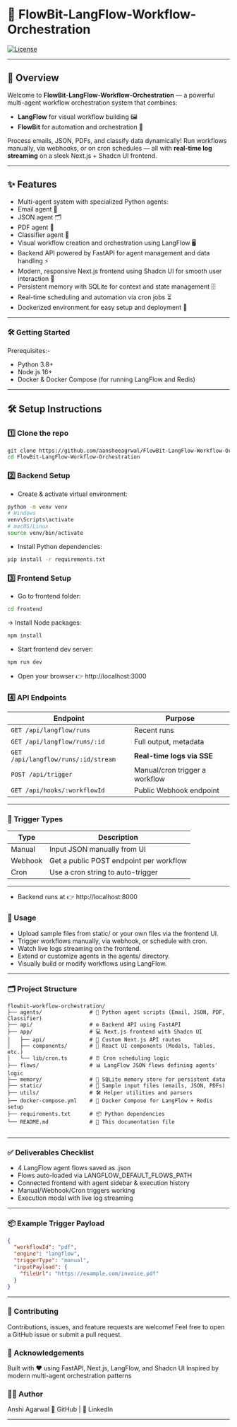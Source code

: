 # 🚀 FlowBit-LangFlow-Workflow-Orchestration

[![License](https://img.shields.io/badge/license-MIT-blue.svg)](LICENSE)

---

## 🎯 **Overview**

Welcome to **FlowBit-LangFlow-Workflow-Orchestration** — a powerful multi-agent workflow orchestration system that combines:

- **LangFlow** for visual workflow building 🖼️  
- **FlowBit** for automation and orchestration 🤖

Process emails, JSON, PDFs, and classify data dynamically! Run workflows manually, via webhooks, or on cron schedules — all with **real-time log streaming** on a sleek Next.js + Shadcn UI frontend.

---

## ✨ **Features**
- Multi-agent system with specialized Python agents:
 - Email agent 📧
 - JSON agent 🗂️
 - PDF agent 📄
 - Classifier agent 🧠
- Visual workflow creation and orchestration using LangFlow 🖥️
- Backend API powered by FastAPI for agent management and data handling ⚡
- Modern, responsive Next.js frontend using Shadcn UI for smooth user interaction 🎯
- Persistent memory with SQLite for context and state management 🗄️
- Real-time scheduling and automation via cron jobs ⏳
- Dockerized environment for easy setup and deployment 🐳

---
### 🛠️ Getting Started
Prerequisites:-
- Python 3.8+
- Node.js 16+
- Docker & Docker Compose (for running LangFlow and Redis)
---
## 🛠️ **Setup Instructions**

### 1️⃣ Clone the repo

```bash
git clone https://github.com/aansheeagrwal/FlowBit-LangFlow-Workflow-Orchestration.git
cd FlowBit-LangFlow-Workflow-Orchestration
```
### 2️⃣ Backend Setup
- Create & activate virtual environment:
```bash
python -m venv venv
# Windows
venv\Scripts\activate
# macOS/Linux
source venv/bin/activate
```
- Install Python dependencies:
```bash
pip install -r requirements.txt
```
### 3️⃣ Frontend Setup
- Go to frontend folder:
```bash
cd frontend
```
-> Install Node packages:
```bash
npm install
```
- Start frontend dev server:
```bash
npm run dev
```
- Open your browser 👉 http://localhost:3000
### 4️⃣ API Endpoints

| Endpoint                            | Purpose                        |
| ----------------------------------- | ------------------------------ |
| `GET /api/langflow/runs`            | Recent runs                    |
| `GET /api/langflow/runs/:id`        | Full output, metadata          |
| `GET /api/langflow/runs/:id/stream` | **Real-time logs via SSE**     |
| `POST /api/trigger`                 | Manual/cron trigger a workflow |
| `GET /api/hooks/:workflowId`        | Public Webhook endpoint        |
---

### 🔁 Trigger Types
| Type    | Description                             |
| ------- | --------------------------------------- |
| Manual  | Input JSON manually from UI             |
| Webhook | Get a public POST endpoint per workflow |
| Cron    | Use a cron string to auto-trigger       |
---

- Backend runs at 👉 http://localhost:8000

### 🚀 Usage
- Upload sample files from static/ or your own files via the frontend UI.
- Trigger workflows manually, via webhook, or schedule with cron.
- Watch live logs streaming on the frontend.
-  Extend or customize agents in the agents/ directory.
-   Visually build or modify workflows using LangFlow.
---
### 🗂️ Project Structure
```plaintext
flowbit-workflow-orchestration/
├── agents/               # 🤖 Python agent scripts (Email, JSON, PDF, Classifier)
├── api/                  # ⚙️ Backend API using FastAPI
├── app/                  # 💻 Next.js frontend with Shadcn UI
│   ├── api/              # 🔌 Custom Next.js API routes
│   ├── components/       # 🎨 React UI components (Modals, Tables, etc.)
│   └── lib/cron.ts       # ⏰ Cron scheduling logic
├── flows/                # 📊 LangFlow JSON flows defining agents' logic
├── memory/               # 🧠 SQLite memory store for persistent data
├── static/               # 📂 Sample input files (emails, JSON, PDFs)
├── utils/                # 🛠️ Helper utilities and parsers
├── docker-compose.yml    # 🐳 Docker Compose for LangFlow + Redis setup
├── requirements.txt      # 📦 Python dependencies
└── README.md             # 📖 This documentation file


```
---
### ✅ Deliverables Checklist
- 4 LangFlow agent flows saved as .json
- Flows auto-loaded via LANGFLOW_DEFAULT_FLOWS_PATH
- Connected frontend with agent sidebar & execution history
- Manual/Webhook/Cron triggers working
- Execution modal with live log streaming
---
### 📦 Example Trigger Payload
```json
{
  "workflowId": "pdf",
  "engine": "langflow",
  "triggerType": "manual",
  "inputPayload": {
    "fileUrl": "https://example.com/invoice.pdf"
  }
}
```
---
### 🤝 Contributing
Contributions, issues, and feature requests are welcome! Feel free to open a GitHub issue or submit a pull request.

### 🙌 Acknowledgements
Built with ❤️ using FastAPI, Next.js, LangFlow, and Shadcn UI
Inspired by modern multi-agent orchestration patterns

### 👩‍💻 Author
Anshi Agarwal
🔗 GitHub | 💼 LinkedIn

---












